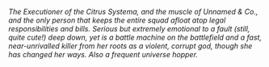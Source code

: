 *The Executioner of the Citrus Systema, and the muscle of Unnamed & Co., and the only person that keeps the entire squad afloat atop legal responsibilities and bills. Serious but extremely emotional to a fault (still, quite cute!) deep down, yet is a battle machine on the battlefield and a fast, near-unrivalled killer from her roots as a violent, corrupt god, though she has changed her ways. Also a frequent universe hopper.*